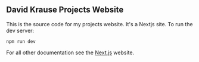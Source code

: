 ## David Krause Projects Website

This is the source code for my projects website. It's a Nextjs site. To run the dev server:

``npm run dev``

For all other documentation see the [Next.js](https://nextjs.org/docs) website.
